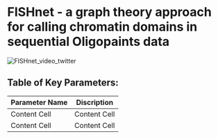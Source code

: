 # FISHnet - a graph theory approach for calling chromatin domains in sequential Oligopaints data

![FISHnet_video_twitter](https://github.com/user-attachments/assets/c457635a-eaf1-4c07-a7dd-4d1685f3a3c7)


## Table of Key Parameters:

| Parameter Name  | Discription |
| ------------- | ------------- |
| Content Cell  | Content Cell  |
| Content Cell  | Content Cell  |
